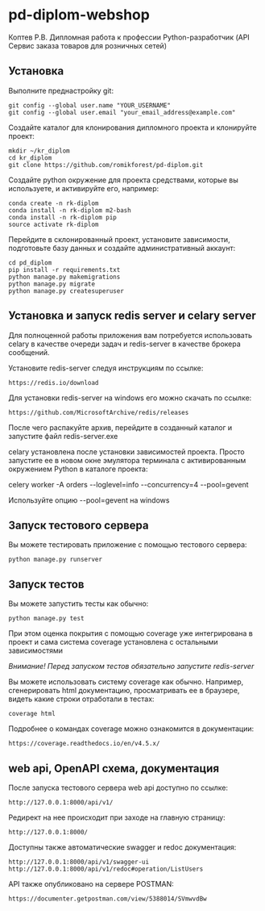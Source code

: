 # pd-diplom-webshop

Коптев Р.В.
Дипломная работа к профессии Python-разработчик (API Сервис заказа товаров для розничных сетей)

## Установка

Выполните преднастройку git:

    git config --global user.name "YOUR_USERNAME"
    git config --global user.email "your_email_address@example.com"

Создайте каталог для клонирования дипломного проекта и клонируйте проект:

    mkdir ~/kr_diplom
    cd kr_diplom
    git clone https://github.com/romikforest/pd-diplom.git

Создайте python окружение для проекта средствами, которые вы используете,
и активируйте его, например:

    conda create -n rk-diplom
    conda install -n rk-diplom m2-bash
    conda install -n rk-diplom pip
    source activate rk-diplom

Перейдите в склонированный проект, установите зависимости,
подготовьте базу данных и создайте административный аккаунт:

    cd pd_diplom
    pip install -r requirements.txt
    python manage.py makemigrations
    python manage.py migrate
    python manage.py createsuperuser

## Установка и запуск redis server и celary server

Для полноценной работы приложения вам потребуется использовать
celary в качестве очереди задач и redis-server
в качестве брокера сообщений.

Установите redis-server следуя инструкциям по ссылке:

    https://redis.io/download

Для установки redis-server на windows его можно скачать по ссылке:

    https://github.com/MicrosoftArchive/redis/releases

После чего распакуйте архив, перейдите в созданный каталог и запустите файл
redis-server.exe

celary установлена после установки зависимостей проекта. Просто
запустите ее в новом окне эмулятора терминала с активированным окружением
Python в каталоге проекта:

celery worker -A orders --loglevel=info --concurrency=4 --pool=gevent

Используйте опцию --pool=gevent на windows

## Запуск тестового сервера

Вы можете тестировать приложение с помощью тестового сервера:

    python manage.py runserver

## Запуск тестов

Вы можете запустить тесты как обычно:

    python manage.py test

При этом оценка покрытия с помощью coverage уже интегрирована в проект и
сама система coverage установлена с остальными зависимостями

*Внимание! Перед запуском тестов обязательно запустите redis-server*

Вы можете использовать систему coverage как обычно. Например, сгенерировать
html документацию, просматривать ее в браузере, видеть какие строки
отработали в тестах:

    coverage html

Подробнее о командах coverage можно ознакомится в документации:

    https://coverage.readthedocs.io/en/v4.5.x/

## web api, OpenAPI схема, документация

После запуска тестового сервера web api доступно по ссылке:

    http://127.0.0.1:8000/api/v1/

Редирект на нее происходит при заходе на главную страницу:

    http://127.0.0.1:8000/

Доступны также автоматические swagger и redoc документация:

    http://127.0.0.1:8000/api/v1/swagger-ui
    http://127.0.0.1:8000/api/v1/redoc#operation/ListUsers

API также опубликовано на сервере POSTMAN:

    https://documenter.getpostman.com/view/5388014/SVmwvdBw
